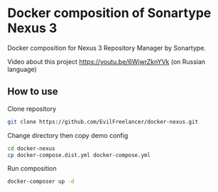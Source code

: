 # Docker composition of Sonartype Nexus 3

Docker composition for Nexus 3 Repository Manager by Sonartype.

Video about this project https://youtu.be/6WjwrZknYVk (on Russian language)

## How to use

Clone repository

```sh
git clone https://github.com/EvilFreelancer/docker-nexus.git
```

Change directory then copy demo config

```sh
cd docker-nexus
cp docker-compose.dist.yml docker-compose.yml
```

Run composition

```sh
docker-composer up -d
```
